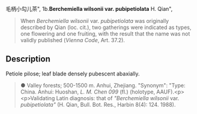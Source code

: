 毛柄小勾儿茶",
1b.**Berchemiella wilsonii var. pubipetiolata** H. Qian",

> When *Berchemiella wilsonii* var. *pubipetiolata* was originally described by Qian (loc. cit.), two gatherings were indicated as types, one flowering and one fruiting, with the result that the name was not validly published (*Vienna Code*, Art. 37.2).

## Description
Petiole pilose; leaf blade densely pubescent abaxially.

> ●  Valley forests; 500-1500 m. Anhui, Zhejiang.
  "Synonym": "Type: China. Anhui: Huoshan, *L. M. Chen 099* (fl.) (holotype, AAUF).&lt;p&gt;&lt;p&gt;Validating Latin diagnosis: that of *\"Berchemiella wilsonii* var. *pubipetiolata\"* (H. Qian, Bull. Bot. Res., Harbin 8(4): 124. 1988).
